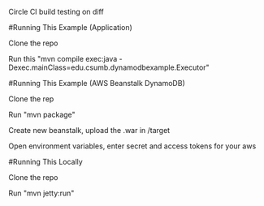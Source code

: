 Circle CI build testing on diff

#Running This Example (Application)

Clone the repo

Run this "mvn compile exec:java -Dexec.mainClass=edu.csumb.dynamodbexample.Executor"

#Running This Example (AWS Beanstalk DynamoDB)

Clone the rep

Run "mvn package"

Create new beanstalk, upload the .war in /target

Open environment variables, enter secret and access tokens for your aws


#Running This Locally

Clone the repo

Run "mvn jetty:run" 

